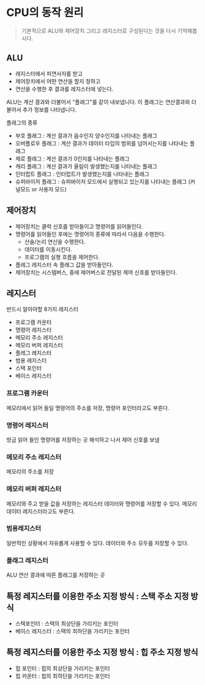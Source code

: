 # CPU의 동작 원리

> 기본적으로 ALU와 제어장치 그리고 레지스터로 구성된다는 것을 다시 기억해봅시다.

## ALU

- 레지스터에서 피연사자를 받고
- 제어장치에서 어떤 연산을 할지 정하고
- 연산을 수행한 후 결과를 레지스터에 넣는다.

ALU는 계산 결과와 더불어서 "플래그"를 같이 내보냅니다. 이 플래그는 연산결과와 더불어서 추가 정보를 나타냅니다.

플래그의 종류

- 부호 플래그 : 계산 결과가 음수인지 양수인지를 나타내는 플래그
- 오버플로우 플래그 : 계산 결과가 데이터 타입의 범위를 넘어서는지를 나타내는 플래그
- 제로 플래그 : 계산 결과가 0인지를 나타내는 플래그
- 캐리 플래그 : 계산 결과가 올림이 발생했는지를 나타내는 플래그
- 인터럽트 플래그 : 인터럽트가 발생했는지를 나타내는 플래그
- 슈퍼바이저 플래그 : 슈퍼바이저 모드에서 실행되고 있는지를 나타내는 플래그 (커널모드 or 사용자 모드)

## 제어장치

- 제어장치는 클럭 신호를 받아들이고 명령어를 읽어들인다.
- 명령어를 읽어들인 후에는 명령어의 종류에 따라서 다음을 수행한다.
  - 산술/논리 연산을 수행한다.
  - 데이터를 이동시킨다.
  - 프로그램의 실행 흐름을 제어한다.
- 플레그 레지스터 속 플래그 값을 받아들인다.
- 제어장치는 시스템버스, 중에 제어버스로 전달된 제어 신호를 받아들인다.

## 레지스터

반드시 알아야할 8가지 레지스터

- 프로그램 카운터
- 명령어 레지스터
- 메모리 주소 레지스터
- 메모리 버퍼 레지스터
- 플레그 레지스터
- 범용 레지스터
- 스택 포인터
- 베이스 레지스터

### 프로그램 카운터

메모리에서 읽어 들일 명령어의 주소를 저장, 명령어 포인터라고도 부른다.

### 명령어 레지스터

방금 읽어 들인 명령어를 저장하는 곳
해석하고 나서 제어 신호를 보냄

### 메모리 주소 레지스터

메모리의 주소를 저장

### 메모리 버퍼 레지스터

메모리와 주고 받을 값을 저장하는 레지스터
데이터와 명령어를 저장할 수 있다.
메모리 데이터 레지스터라고도 부른다.

### 범용레지스터

일반적인 상황에서 자유롭게 사용할 수 있다.
데이터와 주소 모두를 저장할 수 있다.

### 플래그 레지스터

ALU 연산 결과에 따른 플래그를 저장하는 곳

## 특정 레지스터를 이용한 주소 지정 방식 : 스택 주소 지정 방식

- 스택포인터 : 스택의 최상단을 가리키는 포인터
- 베이스 레지스터 : 스택의 최하단을 가리키는 포인터

## 특정 레지스터를 이용한 주소 지정 방식 : 힙 주소 지정 방식

- 힙 포인터 : 힙의 최상단을 가리키는 포인터
- 힙 카운터 : 힙의 최하단을 가리키는 포인터
